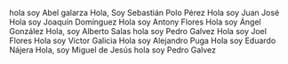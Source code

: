 hola soy Abel galarza 
Hola, Soy Sebastián Polo Pérez
Hola soy Juan José
Hola soy Joaquín Domínguez
Hola soy Antony Flores
Hola soy Ángel González
Hola, soy Alberto Salas
hola soy Pedro Galvez
Hola soy Joel Flores
Hola soy Victor Galicia
Hola soy Alejandro Puga
Hola soy Eduardo Nájera 
Hola, soy Miguel de Jesús 
hola soy Pedro Galvez
